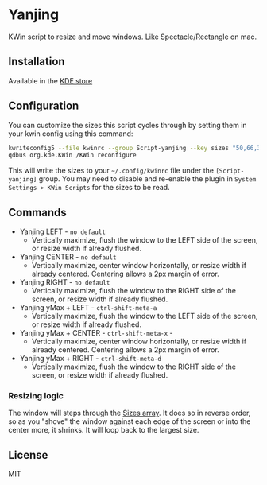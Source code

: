 # Yanjing

KWin script to resize and move windows. Like Spectacle/Rectangle on mac.

## Installation

Available in the [KDE store](https://store.kde.org/p/1492899/)

## Configuration

You can customize the sizes this script cycles through by setting them in your
kwin config using this command:

```sh
kwriteconfig5 --file kwinrc --group Script-yanjing --key sizes "50,66,34,100"
qdbus org.kde.KWin /KWin reconfigure
```

This will write the sizes to your `~/.config/kwinrc` file under the
`[Script-yanjing]` group.
You may need to disable and re-enable the plugin in
`System Settings > KWin Scripts` for the sizes to be read.

## Commands 

- Yanjing LEFT - `no default`
    - Vertically maximize, flush the window to the LEFT side of the screen, or
      resize width if already flushed.
- Yanjing CENTER - `no default`
    - Vertically maximize, center window horizontally, or resize width if
      already centered. Centering allows a 2px margin of error.
- Yanjing RIGHT - `no default`
    - Vertically maximize, flush the window to the RIGHT side of the screen,
      or resize width if already flushed.
- Yanjing yMax + LEFT - `ctrl-shift-meta-a`
    - Vertically maximize, flush the window to the LEFT side of the screen, or
      resize width if already flushed.
- Yanjing yMax + CENTER - `ctrl-shift-meta-x` - 
    - Vertically maximize, center window horizontally, or resize width if
      already centered. Centering allows a 2px margin of error.
- Yanjing yMax + RIGHT - `ctrl-shift-meta-d`
    - Vertically maximize, flush the window to the RIGHT side of the screen,
      or resize width if already flushed.

### Resizing logic

The window will steps through the [Sizes array](./contents/code/main.js).
It does so in reverse order, so as you "shove" the window against each edge of
the screen or into the center more, it shrinks. It will loop back to the
largest size.

## License

MIT
